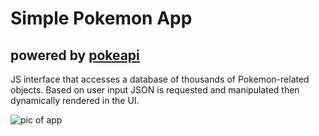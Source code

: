 
<h1>Simple Pokemon App</h1>
<h2>powered by <a href="https://pokeapi.co/">pokeapi</a></h2>
<p>JS interface that accesses a database of thousands of Pokemon-related objects. Based on user input JSON is requested and manipulated then dynamically rendered in the UI.</p> 
<img src="https://github.com/user-attachments/assets/012e7251-a485-4372-8ba3-32b94c030caf" alt="pic of app">





